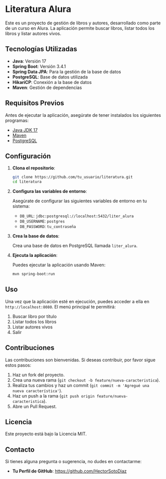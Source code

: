 # Literatura Alura

Este es un proyecto de gestión de libros y autores, desarrollado como parte de un curso en Alura. La aplicación permite buscar libros, listar todos los libros y listar autores vivos.

## Tecnologías Utilizadas

- **Java**: Versión 17
- **Spring Boot**: Versión 3.4.1
- **Spring Data JPA**: Para la gestión de la base de datos
- **PostgreSQL**: Base de datos utilizada
- **HikariCP**: Conexión a la base de datos
- **Maven**: Gestión de dependencias

## Requisitos Previos

Antes de ejecutar la aplicación, asegúrate de tener instalados los siguientes programas:

- [Java JDK 17](https://www.oracle.com/java/technologies/javase-jdk17-downloads.html)
- [Maven](https://maven.apache.org/download.cgi)
- [PostgreSQL](https://www.postgresql.org/download/)

## Configuración

1. **Clona el repositorio**:

   ```bash
   git clone https://github.com/tu_usuario/literatura.git
   cd literatura
   ```

2. **Configura las variables de entorno**:

   Asegúrate de configurar las siguientes variables de entorno en tu sistema:

   - `DB_URL`: `jdbc:postgresql://localhost:5432/liter_alura`
   - `DB_USERNAME`: `postgres`
   - `DB_PASSWORD`: `tu_contraseña`

3. **Crea la base de datos**:

   Crea una base de datos en PostgreSQL llamada `liter_alura`.

4. **Ejecuta la aplicación**:

   Puedes ejecutar la aplicación usando Maven:

   ```bash
   mvn spring-boot:run
   ```

## Uso

Una vez que la aplicación esté en ejecución, puedes acceder a ella en `http://localhost:8080`. El menú principal te permitirá:

1. Buscar libro por título
2. Listar todos los libros
3. Listar autores vivos
4. Salir

## Contribuciones

Las contribuciones son bienvenidas. Si deseas contribuir, por favor sigue estos pasos:

1. Haz un fork del proyecto.
2. Crea una nueva rama (`git checkout -b feature/nueva-caracteristica`).
3. Realiza tus cambios y haz un commit (`git commit -m 'Agregué una nueva característica'`).
4. Haz un push a la rama (`git push origin feature/nueva-caracteristica`).
5. Abre un Pull Request.

## Licencia

Este proyecto está bajo la Licencia MIT.

## Contacto

Si tienes alguna pregunta o sugerencia, no dudes en contactarme:

- **Tu Perfil de GitHub**:  https://github.com/HectorSotoDiaz
